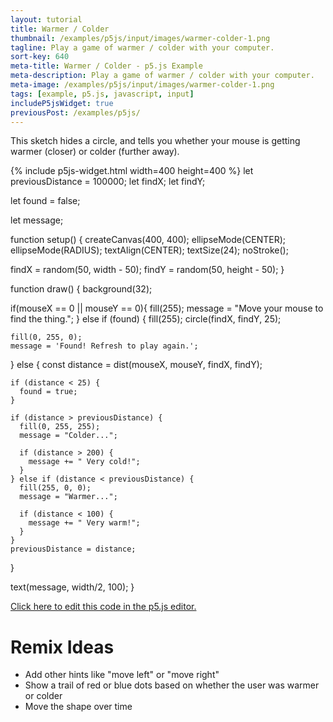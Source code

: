 ```yaml
---
layout: tutorial
title: Warmer / Colder
thumbnail: /examples/p5js/input/images/warmer-colder-1.png
tagline: Play a game of warmer / colder with your computer.
sort-key: 640
meta-title: Warmer / Colder - p5.js Example
meta-description: Play a game of warmer / colder with your computer.
meta-image: /examples/p5js/input/images/warmer-colder-1.png
tags: [example, p5.js, javascript, input]
includeP5jsWidget: true
previousPost: /examples/p5js/
---
```


This sketch hides a circle, and tells you whether your mouse is getting warmer (closer) or colder (further away).

{% include p5js-widget.html width=400 height=400 %}
let previousDistance = 100000;
let findX;
let findY;

let found = false;

let message;

function setup() {
  createCanvas(400, 400);
  ellipseMode(CENTER);
  ellipseMode(RADIUS);
  textAlign(CENTER);
  textSize(24);
  noStroke();

  findX = random(50, width - 50);
  findY = random(50, height - 50);
}

function draw() {
  background(32);

  if(mouseX == 0 || mouseY == 0){
    fill(255);
    message = "Move your mouse to find the thing.";
  } else if (found) {
    fill(255);
    circle(findX, findY, 25);

    fill(0, 255, 0);
    message = 'Found! Refresh to play again.';
  } else {
    const distance = dist(mouseX, mouseY, findX, findY);

    if (distance < 25) {
      found = true;
    }

    if (distance > previousDistance) {
      fill(0, 255, 255);
      message = "Colder...";

      if (distance > 200) {
        message += " Very cold!";
      }
    } else if (distance < previousDistance) {
      fill(255, 0, 0);
      message = "Warmer...";

      if (distance < 100) {
        message += " Very warm!";
      }
    }
    previousDistance = distance;
  }

  text(message, width/2, 100);
}
</script>

[Click here to edit this code in the p5.js editor.](https://editor.p5js.org/KevinWorkman/sketches/mwsAr97nU)

# Remix Ideas

- Add other hints like "move left" or "move right"
- Show a trail of red or blue dots based on whether the user was warmer or colder
- Move the shape over time